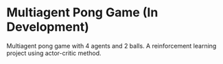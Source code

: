 # Multiagent Pong Game (In Development)

Multiagent pong game with 4 agents and 2 balls. A reinforcement learning project using actor-critic method.

